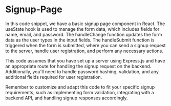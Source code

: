 # Signup-Page
In this code snippet, we have a basic signup page component in React. The useState hook is used to manage the form data, which includes fields for name, email, and password. The handleChange function updates the form data as the user types in the input fields. The handleSubmit function is triggered when the form is submitted, where you can send a signup request to the server, handle user registration, and perform any necessary actions.

This code assumes that you have set up a server using Express.js and have an appropriate route for handling the signup request on the backend. Additionally, you'll need to handle password hashing, validation, and any additional fields required for user registration.

Remember to customize and adapt this code to fit your specific signup requirements, such as implementing form validation, integrating with a backend API, and handling signup responses accordingly.
